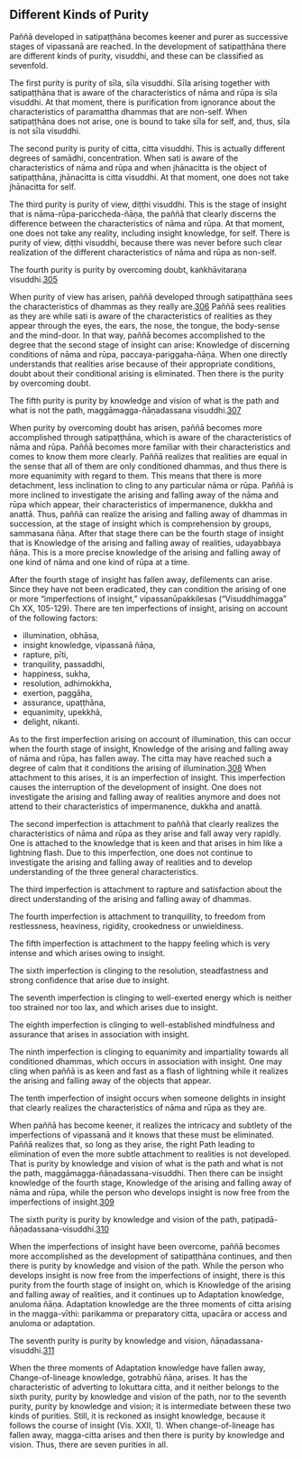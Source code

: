 ## Different Kinds of Purity



Paññā developed in satipaṭṭhāna becomes keener and purer
as successive stages of vipassanā are reached. In the development of
satipaṭṭhāna there are different kinds of purity, visuddhi, and these
can be classified as sevenfold.

The first purity is purity of sīla, sīla visuddhi. Sīla
arising together with satipaṭṭhāna that is aware of the characteristics
of nāma and rūpa is sīla visuddhi. At that moment, there is purification
from ignorance about the characteristics of paramattha dhammas that are
non-self. When satipaṭṭhāna does not arise, one is bound to take sīla
for self, and, thus, sīla is not sīla visuddhi. 

The second purity is purity of citta, citta visuddhi.
This is actually different degrees of samādhi, concentration. When sati
is aware of the characteristics of nāma and rūpa and when jhānacitta is
the object of satipaṭṭhāna, jhānacitta is citta visuddhi. At that
moment, one does not take jhānacitta for self.

The third purity is purity of view, diṭṭhi visuddhi.
This is the stage of insight that is nāma-rūpa-pariccheda-ñāṇa, the
paññā that clearly discerns the difference between the characteristics
of nāma and rūpa. At that moment, one does not take any reality,
including insight knowledge, for self. There is purity of view, diṭṭhi
visuddhi, because there was never before such clear realization of the
different characteristics of nāma and rūpa as non-self.

The fourth purity is purity by overcoming doubt,
kaṅkhāvitaraṇa visuddhi.[305](#ftn305) 

When purity of view has arisen, paññā developed through
satipaṭṭhāna sees the characteristics of dhammas as they really
are.[306](#ftn306) Paññā sees realities as they are while sati is aware
of the characteristics of realities as they appear through the eyes, the
ears, the nose, the tongue, the body-sense and the mind-door. In that
way, paññā becomes accomplished to the degree that the second stage of
insight can arise: Knowledge of discerning conditions of nāma and rūpa,
paccaya-pariggaha-ñāṇa. When one directly understands that realities
arise because of their appropriate conditions, doubt about their
conditional arising is eliminated. Then there is the purity by
overcoming doubt.

The fifth purity is purity by knowledge and vision of
what is the path and what is not the path, maggāmagga-ñāṇadassana
visuddhi.[307](#ftn307)

When purity by overcoming doubt has arisen, paññā
becomes more accomplished through satipaṭṭhāna, which is aware of the
characteristics of nāma and rūpa. Paññā becomes more familiar with their
characteristics and comes to know them more clearly. Paññā realizes that
realities are equal in the sense that all of them are only conditioned
dhammas, and thus there is more equanimity with regard to them. This
means that there is more detachment, less inclination to cling to any
particular nāma or rūpa. Paññā is more inclined to investigate the
arising and falling away of the nāma and rūpa which appear, their
characteristics of impermanence, dukkha and anattā. Thus, paññā can
realize the arising and falling away of dhammas in succession, at the
stage of insight which is comprehension by groups, sammasana ñāṇa. After
that stage there can be the fourth stage of insight that is Knowledge of
the arising and falling away of realities, udayabbaya ñāṇa. This is a
more precise knowledge of the arising and falling away of one kind of
nāma and one kind of rūpa at a time. 

After the fourth stage of insight has fallen away,
defilements can arise. Since they have not been eradicated, they can
condition the arising of one or more “imperfections of insight,”
vipassanūpakkilesas (“Visuddhimagga” Ch XX, 105-129). There are ten
imperfections of insight, arising on account of the following factors: 

- illumination, obhāsa, 
- insight knowledge, vipassanā ñāṇa, 
- rapture, pīti, 
- tranquility, passaddhi, 
- happiness, sukha, 
- resolution, adhimokkha, 
- exertion, paggāha, 
- assurance, upaṭṭhāna, 
- equanimity, upekkhā, 
- delight, nikanti.


As to the first imperfection arising on account of
illumination, this can occur when the fourth stage of insight, Knowledge
of the arising and falling away of nāma and rūpa, has fallen away. The
citta may have reached such a degree of calm that it conditions the
arising of illumination.[308](#ftn308) When attachment to this arises,
it is an imperfection of insight. This imperfection causes the
interruption of the development of insight. One does not investigate the
arising and falling away of realities anymore and does not attend to
their characteristics of impermanence, dukkha and anattā. 

The second imperfection is attachment to paññā that
clearly realizes the characteristics of nāma and rūpa as they arise and
fall away very rapidly. One is attached to the knowledge that is keen
and that arises in him like a lightning flash. Due to this imperfection,
one does not continue to investigate the arising and falling away of
realities and to develop understanding of the three general
characteristics. 

The third imperfection is attachment to rapture and
satisfaction about the direct understanding of the arising and falling
away of dhammas. 

The fourth imperfection is attachment to tranquillity,
to freedom from restlessness, heaviness, rigidity, crookedness or
unwieldiness.

The fifth imperfection is attachment to the happy
feeling which is very intense and which arises owing to insight.

The sixth imperfection is clinging to the resolution,
steadfastness and strong confidence that arise due to insight.

The seventh imperfection is clinging to well-exerted
energy which is neither too strained nor too lax, and which arises due
to insight.

The eighth imperfection is clinging to well-established
mindfulness and assurance that arises in association with insight. 

The ninth imperfection is clinging to equanimity and
impartiality towards all conditioned dhammas, which occurs in
association with insight. One may cling when paññā is as keen and fast
as a flash of lightning while it realizes the arising and falling away
of the objects that appear. 

The tenth imperfection of insight occurs when someone
delights in insight that clearly realizes the characteristics of nāma
and rūpa as they are. 

When paññā has become keener, it realizes the intricacy
and subtlety of the imperfections of vipassanā and it knows that these
must be eliminated. Paññā realizes that, so long as they arise, the
right Path leading to elimination of even the more subtle attachment to
realities is not developed. That is purity by knowledge and vision of
what is the path and what is not the path,
maggāmagga-ñāṇadassana-visuddhi. Then there can be insight knowledge of
the fourth stage, Knowledge of the arising and falling away of nāma and
rūpa, while the person who develops insight is now free from the
imperfections of insight.[309](#ftn309) 

The sixth purity is purity by knowledge and vision of
the path, paṭipadā-ñāṇadassana-visuddhi.[310](#ftn310)

When the imperfections of insight have been overcome,
paññā becomes more accomplished as the development of satipaṭṭhāna
continues, and then there is purity by knowledge and vision of the path.
While the person who develops insight is now free from the imperfections
of insight, there is this purity from the fourth stage of insight on,
which is Knowledge of the arising and falling away of realities, and it
continues up to Adaptation knowledge, anuloma ñāṇa. Adaptation knowledge
are the three moments of citta arising in the magga-vīthi: parikamma or
preparatory citta, upacāra or access and anuloma or adaptation. 

The seventh purity is purity by knowledge and vision,
ñāṇadassana-visuddhi.[311](#ftn311)

When the three moments of Adaptation knowledge have
fallen away, Change-of-lineage knowledge, gotrabhū ñāṇa, arises. It has
the characteristic of adverting to lokuttara citta, and it neither
belongs to the sixth purity, purity by knowledge and vision of the path,
nor to the seventh purity, purity by knowledge and vision; it is
intermediate between these two kinds of purities. Still, it is reckoned
as insight knowledge, because it follows the course of insight (Vis.
XXII, 1). When change-of-lineage has fallen away, magga-citta arises and
then there is purity by knowledge and vision. Thus, there are seven
purities in all. 


